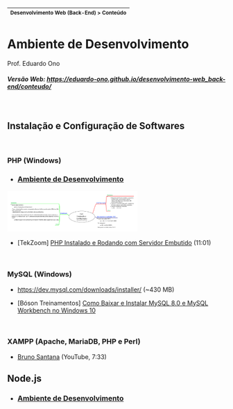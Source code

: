| <sup>Desenvolvimento Web (Back-End) > Conteúdo</sup> |
| --- |

# Ambiente de Desenvolvimento

Prof. Eduardo Ono

##### Versão Web: https://eduardo-ono.github.io/desenvolvimento-web_back-end/conteudo/

<br>

## Instalação e Configuração de Softwares

<br>

### PHP (Windows)

* ### [Ambiente de Desenvolvimento](../03-php/01-ambiente-de-desenvolvimento)

[<img src="../../mapas-mentais/php-setup.svg" width="300px">](../../mapas-mentais/php-setup.svg)

* [TekZoom] [PHP Instalado e Rodando com Servidor Embutido](https://www.youtube.com/watch?v=HzIXZVctwI8) (11:01)

<br>

### MySQL (Windows)

* https://dev.mysql.com/downloads/installer/ (~430 MB)

* [Bóson Treinamentos] [Como Baixar e Instalar MySQL 8.0 e MySQL Workbench no Windows 10](https://www.youtube.com/watch?v=fmerTu7dWk8)

<br>

### XAMPP (Apache, MariaDB, PHP e Perl)

* [Bruno Santana](https://www.youtube.com/watch?v=QZl84w2cd_c) (YouTube, 7:33)

## Node.js

* ### [Ambiente de Desenvolvimento](../04-nodejs/01-ambiente-de-desenvolvimento)

<br>

